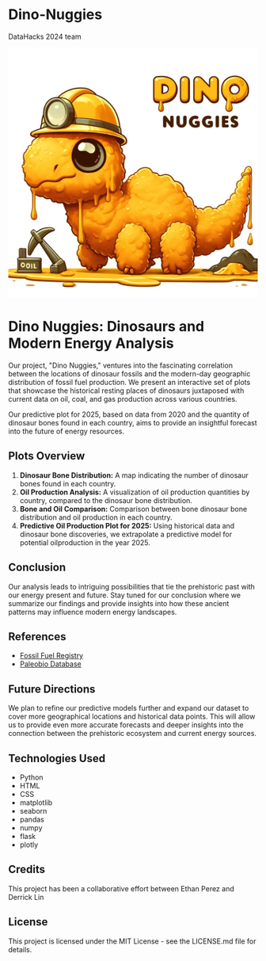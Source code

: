 # Dino-Nuggies
DataHacks 2024 team

![Our Logo](static/images/DinoNuggies.png)
# Dino Nuggies: Dinosaurs and Modern Energy Analysis

Our project, "Dino Nuggies," ventures into the fascinating correlation between the locations of dinosaur fossils and the modern-day geographic distribution of fossil fuel production. We present an interactive set of plots that showcase the historical resting places of dinosaurs juxtaposed with current data on oil, coal, and gas production across various countries.

Our predictive plot for 2025, based on data from 2020 and the quantity of dinosaur bones found in each country, aims to provide an insightful forecast into the future of energy resources.

## Plots Overview

1. **Dinosaur Bone Distribution:** A map indicating the number of dinosaur bones found in each country.
2. **Oil Production Analysis:** A visualization of oil production quantities by country, compared to the dinosaur bone distribution.
3. **Bone and Oil Comparison:** Comparison between bone dinosaur bone distribution and oil production in each country.
4. **Predictive Oil Production Plot for 2025:** Using historical data and dinosaur bone discoveries, we extrapolate a predictive model for potential oilproduction in the year 2025.

## Conclusion

Our analysis leads to intriguing possibilities that tie the prehistoric past with our energy present and future. Stay tuned for our conclusion where we summarize our findings and provide insights into how these ancient patterns may influence modern energy landscapes.

## References

- [Fossil Fuel Registry](https://fossilfuelregistry.org/datasets)
- [Paleobio Database](https://paleobiodb.org/classic/displayDownloadGenerator)

## Future Directions

We plan to refine our predictive models further and expand our dataset to cover more geographical locations and historical data points. This will allow us to provide even more accurate forecasts and deeper insights into the connection between the prehistoric ecosystem and current energy sources.

## Technologies Used

- Python
- HTML
- CSS
- matplotlib
- seaborn
- pandas
- numpy
- flask
- plotly

## Credits

This project has been a collaborative effort between Ethan Perez and Derrick Lin

## License

This project is licensed under the MIT License - see the LICENSE.md file for details.

